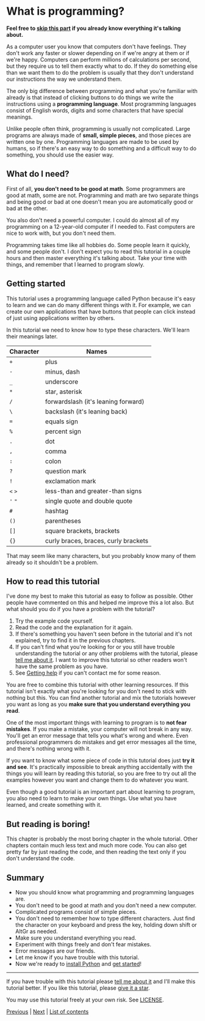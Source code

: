 # What is programming?

**Feel free to [skip this part](#how-to-read-this-tutorial) if you
already know everything it's talking about.**

As a computer user you know that computers don't have feelings. They
don't work any faster or slower depending on if we're angry at them or
if we're happy. Computers can perform millions of calculations per
second, but they require us to tell them exactly what to do. If they do
something else than we want them to do the problem is usually that they
don't understand our instructions the way we understand them.

The only big difference between programming and what you're familiar
with already is that instead of clicking buttons to do things we write
the instructions using a **programming language**. Most programming
languages consist of English words, digits and some characters that have
special meanings.

Unlike people often think, programming is usually not complicated. Large
programs are always made of **small, simple pieces**, and those pieces
are written one by one. Programming languages are made to be used by
humans, so if there's an easy way to do something and a difficult way to
do something, you should use the easier way.

## What do I need?

First of all, **you don't need to be good at math**. Some programmers
are good at math, some are not. Programming and math are two separate
things and being good or bad at one doesn't mean you are automatically
good or bad at the other.

You also don't need a powerful computer. I could do almost all of my
programming on a 12-year-old computer if I needed to. Fast computers are
nice to work with, but you don't need them.

Programming takes time like all hobbies do. Some people learn it
quickly, and some people don't. I don't expect you to read this tutorial
in a couple hours and then master everything it's talking about. Take
your time with things, and remember that I learned to program slowly.

## Getting started

This tutorial uses a programming language called Python because it's
easy to learn and we can do many different things with it. For example,
we can create our own applications that have buttons that people can
click instead of just using applications written by others.

In this tutorial we need to know how to type these characters. We'll learn
their meanings later.

| Character | Names                                 |
|-----------|---------------------------------------|
| `+`       | plus                                  |
| `-`       | minus, dash                           |
| `_`       | underscore                            |
| `*`       | star, asterisk                        |
| `/`       | forwardslash (it's leaning forward)   |
| `\`       | backslash (it's leaning back)         |
| `=`       | equals sign                           |
| `%`       | percent sign                          |
| `.`       | dot                                   |
| `,`       | comma                                 |
| `:`       | colon                                 |
| `?`       | question mark                         |
| `!`       | exclamation mark                      |
| `<` `>`   | less-than and greater-than signs      |
| `'` `"`   | single quote and double quote         |
| `#`       | hashtag                               |
| `()`      | parentheses                           |
| `[]`      | square brackets, brackets             |
| `{}`      | curly braces, braces, curly brackets  |

That may seem like many characters, but you probably know many of them already
so it shouldn't be a problem.

## How to read this tutorial

I've done my best to make this tutorial as easy to follow as possible. Other
people have commented on this and helped me improve this a lot also. But what
should you do if you have a problem with the tutorial?

1. Try the example code yourself.
2. Read the code and the explanation for it again.
3. If there's something you haven't seen before in the tutorial and it's
    not explained, try to find it in the previous chapters.
4. If you can't find what you're looking for or you still have trouble
   understanding the tutorial or any other problems with the tutorial,
   please [tell me about it](../contact-me.md). I want to improve this
   tutorial so other readers won't have the same problem as you have.
5. See [Getting help](../getting-help.md) if you can't contact me for some
    reason.

You are free to combine this tutorial with other learning resources. If this
tutorial isn't exactly what you're looking for you don't need to stick with
nothing but this. You can find another tutorial and mix the tutorials however
you want as long as you **make sure that you understand everything you read**.

One of the most important things with learning to program is to **not
fear mistakes**. If you make a mistake, your computer will not break in
any way. You'll get an error message that tells you what's wrong and
where. Even professional programmers do mistakes and get error messages
all the time, and there's nothing wrong with it.

If you want to know what some piece of code in this tutorial does just
**try it and see**. It's practically impossible to break anything
accidentally with the things you will learn by reading this tutorial,
so you are free to try out all the examples however you want and change
them to do whatever you want.

Even though a good tutorial is an important part about learning to
program, you also need to learn to make your own things. Use what you
have learned, and create something with it.

## But reading is boring!

This chapter is probably the most boring chapter in the whole tutorial.
Other chapters contain much less text and much more code. You can also
get pretty far by just reading the code, and then reading the text only
if you don't understand the code.

## Summary

- Now you should know what programming and programming languages are.
- You don't need to be good at math and you don't need a new computer.
- Complicated programs consist of simple pieces.
- You don't need to remember how to type different characters. Just find the
    character on your keyboard and press the key, holding down shift or AltGr
    as needed.
- Make sure you understand everything you read.
- Experiment with things freely and don't fear mistakes.
- Error messages are our friends.
- Let me know if you have trouble with this tutorial.
- Now we're ready to [install Python](installing-python.md) and
    [get started](getting-started.md)!

***

If you have trouble with this tutorial please [tell me about
it](../contact-me.md) and I'll make this tutorial better. If you
like this tutorial, please [give it a
star](../README.md#how-can-i-thank-you-for-writing-and-sharing-this-tutorial).

You may use this tutorial freely at your own risk. See
[LICENSE](../LICENSE).

[Previous](../README.md) | [Next](installing-python.md) |
[List of contents](../README.md#basics)
